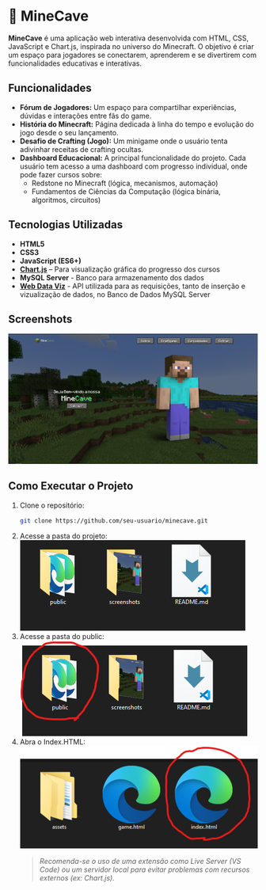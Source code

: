# 🧱 MineCave

**MineCave** é uma aplicação web interativa desenvolvida com HTML, CSS, JavaScript e Chart.js, inspirada no universo do Minecraft. O objetivo é criar um espaço para jogadores se conectarem, aprenderem e se divertirem com funcionalidades educativas e interativas.

## Funcionalidades

- **Fórum de Jogadores:** Um espaço para compartilhar experiências, dúvidas e interações entre fãs do game.
- **História do Minecraft:** Página dedicada à linha do tempo e evolução do jogo desde o seu lançamento.
- **Desafio de Crafting (Jogo):** Um minigame onde o usuário tenta adivinhar receitas de crafting ocultas.
- **Dashboard Educacional:** A principal funcionalidade do projeto. Cada usuário tem acesso a uma dashboard com progresso individual, onde pode fazer cursos sobre:
  - Redstone no Minecraft (lógica, mecanismos, automação)
  - Fundamentos de Ciências da Computação (lógica binária, algoritmos, circuitos)

## Tecnologias Utilizadas

- **HTML5**
- **CSS3**
- **JavaScript (ES6+)**
- **[Chart.js](https://www.chartjs.org/)** – Para visualização gráfica do progresso dos cursos
- **MySQL Server** - Banco para armazenamento dos dados
- **[Web Data Viz](https://github.com/BandTec/web-data-viz)** - API utilizada para as requisições, tanto de inserção e vizualização de dados, no Banco de Dados MySQL Server

## Screenshots

![Tela Inicial](./screenshots/heroi-home.png)

## Como Executar o Projeto

1. Clone o repositório:
    ```bash
    git clone https://github.com/seu-usuario/minecave.git
    ```
2. Acesse a pasta do projeto:  
    ![Acessando pasta projeto](./screenshots/acessandoPastaProjeto.png)
3. Acesse a pasta do public:  
    ![Acesse a pasta public](./screenshots/acessandoPastaPublic.png)
4. Abra o Index.HTML:  
    ![Abrindo HTML](./screenshots/abrindoIndexHTML.png)
    > *Recomenda-se o uso de uma extensão como Live Server (VS Code) ou um servidor local para evitar problemas com recursos externos (ex: Chart.js).*
